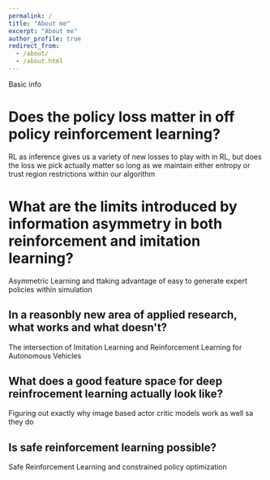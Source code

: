 ```yaml
---
permalink: /
title: "About me"
excerpt: "About me"
author_profile: true
redirect_from: 
  - /about/
  - /about.html
---
```


Basic info

Does the policy loss matter in off policy reinforcement learning?
======
RL as inference gives us a variety of new losses to play with in RL, but does the loss we pick actually matter so long as we maintain either entropy or trust region restrictions within our algorithm

What are the limits introduced by information asymmetry in both reinforcement and imitation learning?
======
Asymmetric Learning and ttaking advantage of easy to generate expert policies within simulation

In a reasonbly new area of applied research, what works and what doesn't?
------
The intersection of Imitation Learning and Reinforcement Learning for Autonomous Vehicles

What does a good feature space for deep reinfrocement learning actually look like?
------
Figuring out exactly why image based actor critic models work as well sa they do

Is safe reinforcement learning possible?
------
Safe Reinforcement Learning and constrained policy optimization
